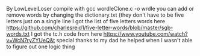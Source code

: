 By LowLevelLoser
compile with gcc wordleClone.c -o wrdle
you can add or remove words by changing the dictionary.txt (they don't have to be five letters just on a single line
I got the list of five letters words here https://github.com/charlesreid1/five-letter-words/blob/master/sgb-words.txt
I got the tc.h code from here https://www.youtube.com/watch?v=WcN7ryZYUeQ&t
special thanks to my dad he helped when I wasn't able to figure out one logic thing
